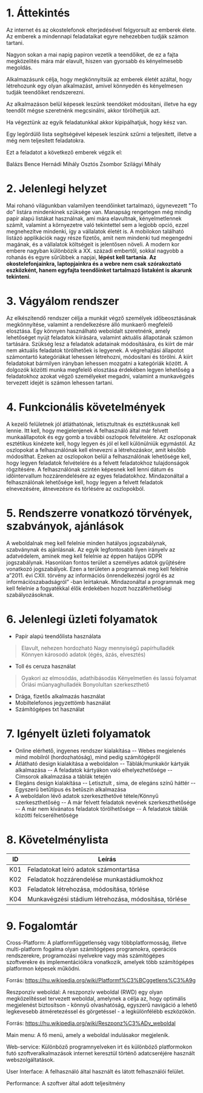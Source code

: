 1\. Áttekintés
==============
Az internet és az okostelefonok elterjedésével felgyorsult az emberek élete. Az emberek a mindennapi feladataikat egyre nehezebben tudják számon tartani.

Nagyon sokan a mai napig papiron vezetik a teendőiket, de ez a fajta megközelités mára már elavult, hiszen van gyorsabb és kényelmesebb megoldás.

Alkalmazásunk célja, hogy megkönnyitsük az emberek életét azáltal, hogy létrehozunk egy olyan alkalmazást, amivel könnyedén és kényelmesen tudják teendőiket rendszerezni.

Az alkalmazáson belül képesek leszünk teendóket módositani, illetve ha egy teendőt mégse szeretnénk megcsinálni, akkor törölhetjük azt.

Ha végeztünk az egyik feladatunkkal akkor kipipálhatjuk, hogy kész van.

Egy legördülő lista segítségével képesek leszünk szűrni a teljesített, illetve a még nem teljesített feladatokra.

Ezt a feladatot a következő emberek végzik el:

Balázs Bence
Hernádi Mihály
Osztós Zsombor
Szilágyi Mihály


2\. Jelenlegi helyzet
=====================
Mai rohanó világunkban valamilyen teendőinket tartalmazó, úgynevezett "To do" listára mindenkinek szüksége van. Manapság rengetegen még mindig papír alapú listákat használnak, ami mára elavultnak, kényelmetlennek számít, valamint a környezetre való tekintettel sem a legjobb opció, ezzel megnehezítve mindenki, így a vállalatok életét is. A mobilokon található listázó applikációk nagy része fizetős, amit nem mindenki tud megengedni magának, és a vállalatok költségeit is jelentősen növeli. A modern kor embere nagyban különbözik a XX. századi embertől, sokkal nagyobb a rohanás és egyre sűrűbbek a napjai, **lépést kell tartania**. **Az okostelefonjainkra, laptopjainkra és a webre nem csak szórakoztató eszközként, hanem egyfajta teendőinket tartalmazó listaként is akarunk tekinteni**.



3\. Vágyálom rendszer
=====================

Az elkészítendő rendszer célja a munkát végző személyek időbeosztásának megkönnyítése, valamint a rendelkezésre álló munkaerő megfelelő elosztása. 
Egy könnyen használható weboldalt szeretnénk, amely lehetőséget nyújt feladatok kiírására, valamint aktuális állapotának számon tartására.
Szükség lesz a feladatok adatainak módosítására, és kiírt de már nem aktuális feladatok törölhetőek is legyenek.
A végrehajtási állapotot számontartó kategóriákat lehessen létrehozni, módosítani és törölni.
A kiírt feladatokat bármilyen irányban lehessen mozgatni a kategóriák között.
A dolgozók közötti munka megfelelő elosztása érdekében legyen lehetőség a feladatokhoz azokat végző személyeket megadni, valamint a munkavégzés tervezett idejét is számon lehessen tartani.


4\. Funkcionális követelmények
==============================
 
A kezelő felületnek jól átláthatónak, letisztultnak és esztétikusnak kell lennie. Itt kell, hogy megjelenjenek A felhasználó által már felvett munkaállapotok és egy gomb a további oszlopok felvételére. Az oszloponak esztétikus kinézete kell, hogy legyen és jól el kell különülniük egymástól. Az oszlopokat a felhasználónak kell elnevezni a létrehozáskor, amit később módosíthat. Ezeken az oszlopokon belül a felhasználónak lehetősége kell, hogy legyen feladatok felvételére és a felvett feladatokhoz tulajdonságok rögzítésére. A felhasználónak szintén képesnek kell lenni dátum és időintervallum hozzárendelésére az egyes feladatokhoz. Mindazonáltal a felhasználónak lehetősége kell, hogy legyen a felvett feladatok elnevezésére, átnevezésre és törlésére az oszlopokból.


5\. Rendszerre vonatkozó törvények, szabványok, ajánlások
======================
   
A weboldalnak meg kell felelnie minden hatályos jogszabálynak, szabványnak és ajánlásnak. Az egyik legfontosabb ilyen irányelv az adatvédelem, aminek meg kell felelnie az éppen hatájos GDPR jogszabálynak. Hasonlóan fontos terület a személyes adatok gyűjtésére vonatkozó jogszabályok. Ezen a területen a programnak meg kell felelnie a”2011. évi CXII. törvény az információs önrendelkezési jogról és az információszabadságról” -ban leírtaknak. Mindazonáltal a programnak meg kell felelnie a fogyatékkal élők érdekében hozott hozzáférhetőségi szabályozásoknak.

6\. Jelenlegi üzleti folyamatok
===============================
- Papír alapú teendőlista használata
> Elavult, nehezen hordozható
> Nagy mennyiségű papírhulladék
> Könnyen károsodó adatok (égés, ázás, elvesztés)
- Toll és ceruza használat 
> Gyakori az elmosódás, adathibásodás
> Kényelmetlen és lassú folyamat
> Óriási műanyaghulladék
> Bonyolultan szerkeszthető
- Drága, fizetős alkalmazás használat
- Mobiltelefonos jegyzettömb használat
- Számítógépes txt használat

   
7\. Igényelt üzleti folyamatok
==============================
- Online elérhető, ingyenes rendszer kialakítása
-- Webes megjelenés mind mobilról (hordozhatóság), mind pedig számítógépről
- Átlátható design kialakítása a weboldalon
-- Táblák/munkakör kártyák alkalmazása
-- A feladatok kártyákon való elhelyezhetősége
-- Címsorok alkalmazása a táblák tetején
- Elegáns design kialakítása
-- Letisztult , sima, de elegáns színű háttér
-- Egyszerű betűtípus és betűszín alkalmazása
- A weboldalon lévő adatok szerkeszthetővé tétele/Könnyű szerkeszthetőség
-- A már felvett feladatok nevének szerkeszthetősége
-- A már nem kívánatos feladatok törölhetősége
-- A feladatok táblák közötti felcserélhetősége


8\. Követelménylista
====================

| ID | Leírás |
|----| ------ |
|K01| Feladatokat leíró adatok számontartása|
|K02| Feladatok hozzárendelése munkastádiumokhoz|
|K03| Feladatok létrehozása, módosítása, törlése|
|K04| Munkavégzési stádium létrehozása, módosítása, törlése|
   

9\.  Fogalomtár
===============

Cross-Platform: A platformfüggetlenség vagy többplatformosság, illetve multi-platform fogalma olyan számítógépes programokra, operációs rendszerekre, programozási nyelvekre vagy más számítógépes szoftverekre és implementációikra vonatkozik, amelyek több számítógépes platformon képesek működni.

Forrás: https://hu.wikipedia.org/wiki/Platformf%C3%BCggetlens%C3%A9g

Reszponzív weboldal: A reszponzív weboldal (RWD) egy olyan megközelítéssel tervezett weboldal, amelynek a célja az, hogy optimális megjelenést biztosítson - könnyű olvashatóság, egyszerű navigáció a lehető legkevesebb átméretezéssel és görgetéssel - a legkülönfélébb eszközökön.

Forrás: https://hu.wikipedia.org/wiki/Reszponz%C3%ADv_weboldal

Main menu: A fő menü, amely a weboldal indulásakor megjelenik.

Web-service: Különböző programnyelveken irt és különböző platformokon futó szoftveralkalmazások internet keresztül történő adatcseréjére használt webszolgáltatások.

User Interface: A felhasználó által használt és látott felhasználói felület.

Performance: A szoftver által adott teljesitmény

